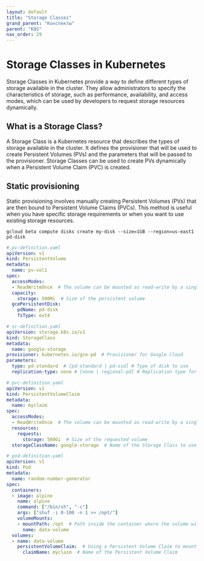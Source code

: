```yaml
---
layout: default
title: "Storage Classes"
grand_parent: "Конспекты"
parent: "K8S"
nav_order: 29
---
```


# Storage Classes in Kubernetes
Storage Classes in Kubernetes provide a way to define different types of storage available in the cluster. They allow administrators to specify the characteristics of storage, such as performance, availability, and access modes, which can be used by developers to request storage resources dynamically.

## What is a Storage Class?
A Storage Class is a Kubernetes resource that describes the types of storage available in the cluster. It defines the provisioner that will be used to create Persistent Volumes (PVs) and the parameters that will be passed to the provisioner. Storage Classes can be used to create PVs dynamically when a Persistent Volume Claim (PVC) is created.

## Static provisioning
Static provisioning involves manually creating Persistent Volumes (PVs) that are then bound to Persistent Volume Claims (PVCs). This method is useful when you have specific storage requirements or when you want to use existing storage resources.

```shell
gcloud beta compute disks create my-disk --size=1GB --region=us-east1 pd-disk
```

```yaml
# pv-definition.yaml
apiVersion: v1
kind: PersistentVolume
metadata:
  name: pv-vol1
spec:
  accessModes:
  - ReadWriteOnce  # The volume can be mounted as read-write by a single node
  capacity:
    storage: 500Mi  # Size of the persistent volume
  gcePersistentDisk:
    pdName: pd-disk
    fsType: ext4
```

```yaml
# sc-definition.yaml
apiVersion: storage.k8s.io/v1
kind: StorageClass
metadata:
  name: google-storage
provisioner: kubernetes.io/gce-pd  # Provisioner for Google Cloud
parameters:
  type: pd-standard  # [pd-standard | pd-ssd] # Type of disk to use
  replication-type: none # [none | regional-pd] # Replication type for the disk
```

```yaml
# pvc-definition.yaml
apiVersion: v1
kind: PersistentVolumeClaim
metadata:
  name: myclaim
spec:
  accessModes:
  - ReadWriteOnce  # The volume can be mounted as read-write by a single node
  resources:
    requests:
      storage: 500Gi  # Size of the requested volume
  storageClassName: google-storage  # Name of the Storage Class to use
```

```yaml
# pod-definition.yaml
apiVersion: v1
kind: Pod
metadata:
  name: random-number-generator
spec:
  containers:
  - image: alpine
    name: alpine
    command: ["/bin/sh", "-c"]
    args: ["shuf -i 0-100 -n 1 >> /opt/"]
    volumeMounts:
    - mountPath: /opt  # Path inside the container where the volume will be mounted
      name: data-volume
  volumes:
  - name: data-volume
    persistentVolumeClaim:  # Using a Persistent Volume Claim to mount the volume
      claimName: myclaim  # Name of the Persistent Volume Claim
```
